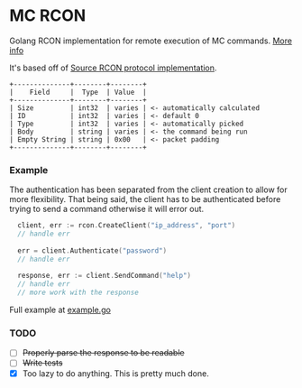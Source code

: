 # MC RCON 
Golang RCON implementation for remote execution of MC commands. [More info](https://wiki.vg/RCON)

It's based off of [Source RCON protocol implementation](https://developer.valvesoftware.com/wiki/Source_RCON_Protocol).

```
+--------------+--------+--------+
|    Field     |  Type  | Value  |
+--------------+--------+--------+
| Size         | int32  | varies | <- automatically calculated
| ID           | int32  | varies | <- default 0
| Type         | int32  | varies | <- automatically picked
| Body         | string | varies | <- the command being run
| Empty String | string | 0x00   | <- packet padding
+--------------+--------+--------+
```

### Example
The authentication has been separated from the client creation to allow for more flexibility. That being said, the client has to be authenticated before trying to send a command otherwise it will error out.

```go
  client, err := rcon.CreateClient("ip_address", "port")
  // handle err
  
  err = client.Authenticate("password")
  // handle err
  
  response, err := client.SendCommand("help")
  // handle err
  // more work with the response
```
Full example at [example.go](https://github.com/hum/mc-rcon/blob/main/example.go)

### TODO
- [ ] ~~Properly parse the response to be readable~~
- [ ] ~~Write tests~~
- [x] Too lazy to do anything. This is pretty much done.
